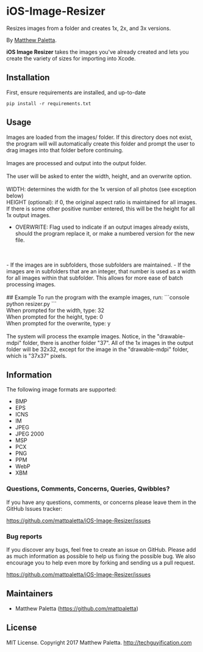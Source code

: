 # iOS-Image-Resizer
Resizes images from a folder and creates 1x, 2x, and 3x versions.

By [Matthew Paletta](http://techguyification.com).

**iOS Image Resizer** takes the images you've already created and lets you create the variety of sizes for importing into Xcode.

## Installation

First, ensure requirements are installed, and up-to-date
```console
pip install -r requirements.txt
```

## Usage
Images are loaded from the images/ folder.  If this directory does not exist, the program will will automatically create this folder and prompt the user to drag images into that folder before continuing.<br />
<br />
Images are processed and output into the output folder.<br />
<br />
The user will be asked to enter the width, height, and an overwrite option.<br />
<br />
WIDTH: determines the width for the 1x version of all photos (see exception below)<br />
HEIGHT (optional): if 0, the original aspect ratio is maintained for all images.  If there is some other positive number entered, this will be the height for all 1x output images.<br />
- OVERWRITE: Flag used to indicate if an output images already exists, should the program replace it, or make a numbered version for the new file.<br />
<br />
<br />
- If the images are in subfolders, those subfolders are maintained.
- If the images are in subfolders that are an integer, that number is used as a width for all images within that subfolder.  This allows for more ease of batch processing images.
<br />
<br />
## Example
To run the program with the example images, run:
```console
python resizer.py
```
<br />
When prompted for the width, type: 32<br />
When prompted for the height, type: 0<br />
When prompted for the overwrite, type: y<br />
<br />
The system will process the example images.  Notice, in the "drawable-mdpi" folder, there is another folder "37".  All of the 1x images in the output folder will be 32x32, except for the image in the "drawable-mdpi" folder, which is "37x37" pixels.
<br />

## Information

The following image formats are supported:
- BMP
- EPS
- ICNS
- IM
- JPEG
- JPEG 2000
- MSP
- PCX
- PNG
- PPM
- WebP
- XBM

### Questions, Comments, Concerns, Queries, Qwibbles?

If you have any questions, comments, or concerns please leave them in the GitHub
Issues tracker:

https://github.com/mattpaletta/iOS-Image-Resizer/issues

### Bug reports

If you discover any bugs, feel free to create an issue on GitHub. Please add as much information as
possible to help us fixing the possible bug. We also encourage you to help even more by forking and
sending us a pull request.

https://github.com/mattpaletta/iOS-Image-Resizer/issues

## Maintainers

* Matthew Paletta (https://github.com/mattpaletta)

## License

MIT License. Copyright 2017 Matthew Paletta. http://techguyification.com
